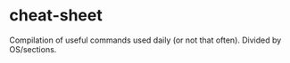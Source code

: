 # cheat-sheet

Compilation of useful commands used daily (or not that often). Divided by OS/sections.
